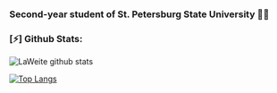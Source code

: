 ### Second-year student of St. Petersburg State University 👨‍💻

### \[⚡\] Github Stats:
![LaWeite github stats](https://github-readme-stats.vercel.app/api?username=Laweite&show_icons=true&hide_border=true)

[![Top Langs](https://github-readme-stats.vercel.app/api/top-langs/?username=LaWeite&layout=compact)](https://github.com/LaWeite/github-readme-stats)

<!--
**LaWeite/LaWeite** is a ✨ _special_ ✨ repository because its `README.md` (this file) appears on your GitHub profile.

Here are some ideas to get you started:

- 🔭 I’m currently working on ...
- 🌱 I’m currently learning ...
- 👯 I’m looking to collaborate on ...
- 🤔 I’m looking for help with ...
- 💬 Ask me about ...
- 📫 How to reach me: ...
- 😄 Pronouns: ...
- ⚡ Fun fact: ...
-->

